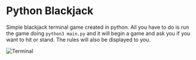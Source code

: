 # Python Blackjack

Simple blackjack terminal game created in python. All you have to do is run the game doing `python3 main.py` and it will begin a game and ask you if you want to hit or stand. The rules will also be displayed to you.

![Terminal](https://i.imgur.com/O87eggL.png)
